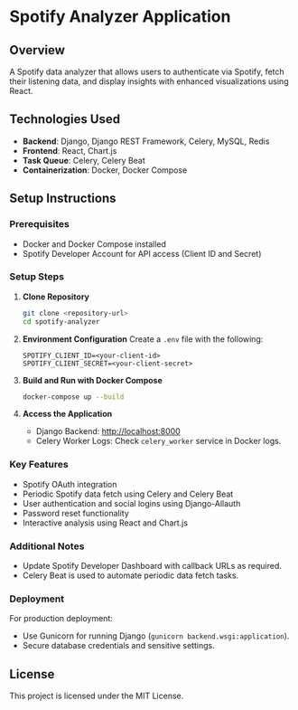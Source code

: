 # Spotify Analyzer Application

## Overview
A Spotify data analyzer that allows users to authenticate via Spotify, fetch their listening data, and display insights with enhanced visualizations using React.

## Technologies Used
- **Backend**: Django, Django REST Framework, Celery, MySQL, Redis
- **Frontend**: React, Chart.js
- **Task Queue**: Celery, Celery Beat
- **Containerization**: Docker, Docker Compose

## Setup Instructions

### Prerequisites
- Docker and Docker Compose installed
- Spotify Developer Account for API access (Client ID and Secret)

### Setup Steps

1. **Clone Repository**
   ```bash
   git clone <repository-url>
   cd spotify-analyzer
   ```

2. **Environment Configuration**
   Create a `.env` file with the following:
   ```
   SPOTIFY_CLIENT_ID=<your-client-id>
   SPOTIFY_CLIENT_SECRET=<your-client-secret>
   ```

3. **Build and Run with Docker Compose**
   ```bash
   docker-compose up --build
   ```

4. **Access the Application**
   - Django Backend: [http://localhost:8000](http://localhost:8000)
   - Celery Worker Logs: Check `celery_worker` service in Docker logs.

### Key Features
- Spotify OAuth integration
- Periodic Spotify data fetch using Celery and Celery Beat
- User authentication and social logins using Django-Allauth
- Password reset functionality
- Interactive analysis using React and Chart.js

### Additional Notes
- Update Spotify Developer Dashboard with callback URLs as required.
- Celery Beat is used to automate periodic data fetch tasks.

### Deployment
For production deployment:
- Use Gunicorn for running Django (`gunicorn backend.wsgi:application`).
- Secure database credentials and sensitive settings.

## License
This project is licensed under the MIT License.
